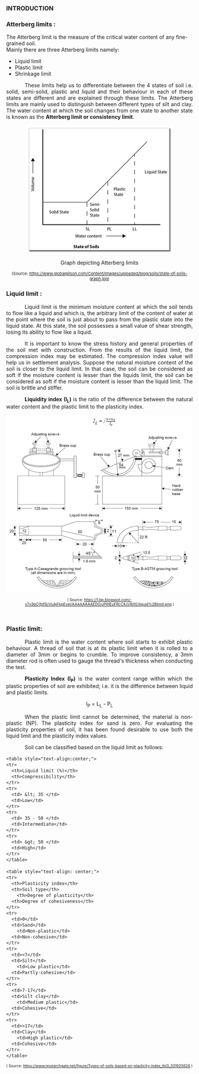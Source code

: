 ### INTRODUCTION<br>

### Atterberg limits :
The Atterberg limit is the measure of the critical water content of any fine-grained soil.</br>
Mainly there are three Atterberg limits namely:
<ul>
<li>Liquid limit</li>
<li>Plastic limit</li>
<li>Shrinkage limit</li>
</ul>

<p style="text-align: justify; text-indent:50px;">These limits help us to differentiate between the 4 states of soil i.e. solid, semi-solid, plastic and liquid and their behaviour in each of these states are different and are explained through these limits. The Atterberg limits are mainly used to distinguish between different types of silt and clay. The water content at which the soil changes from one state to another state is known as the <strong>Atterberg limit or consistency limit</strong>.</p>

<center>
<img src="images/theory1.jpg" alt="Graph depicting Atterberg limits"/></br>
<p>Graph depicting Atterberg limits</p>
<p style="font-size:11px;">(Source: <a href=" https://www.globalgilson.com/Content/Images/uploaded/blog/soils/state-of-soils-graph.jpg"> https://www.globalgilson.com/Content/Images/uploaded/blog/soils/state-of-soils-graph.jpg</a>)</p>
</center>

### Liquid limit :

<p style="text-indent:50px; text-align: justify;">Liquid limit is the minimum moisture content at which the soil tends to flow like a liquid and which is, the arbitrary limit of the content of water at the point where the soil is just about to pass from the plastic state into the liquid state. At this state, the soil possesses a small value of shear strength, losing its ability to flow like a liquid.</p>

<p style="text-indent:50px; text-align: justify;"> It is important to know the stress history and general properties of the soil met with construction. From the results of the liquid limit, the compression index may be estimated. The compression index value will help us in settlement analysis. Suppose the natural moisture content of the soil is closer to the liquid limit. In that case, the soil can be considered as soft if the moisture content is lesser than the liquids limit, the soil can be considered as soft if the moisture content is lesser than the liquid limit. The soil is brittle and stiffer.</p>

<p style="text-indent:50px; text-align: justify;"><b>Liquidity index (I<sub>L</sub>)</b> is the ratio of the difference between the natural water content and the plastic limit to the plasticity index.</p>

<center><img src="images/ll.png" /></br>
<p style="font-size:10px;">( Source: <a href="https://1.bp.blogspot.com/-x7v3bO7pf5I/VuAjFkpEveI/AAAAAAAAED0/uPiHEuFRcCA/s1600/liquid%2Blimit.png">https://1.bp.blogspot.com/-x7v3bO7pf5I/VuAjFkpEveI/AAAAAAAAED0/uPiHEuFRcCA/s1600/liquid%2Blimit.png</a> )</p></center></br>

### Plastic limit:

<p style="text-indent:50px; text-align: justify;">Plastic limit is the water content where soil starts to exhibit plastic behaviour. A thread of soil that is at its plastic limit when it is rolled to a diameter of 3mm or begins to crumble. To improve consistency, a 3mm diameter rod is often used to gauge the thread's thickness when conducting the test.
</p>

<p style="text-indent:50px; text-align: justify;"><b>Plasticity Index (I<sub>P</sub>)</b> is the water content range within which the plastic properties of soil are exhibited; i.e. it is the difference between liquid and plastic limits. </p>

<center><p>I<sub>P</sub> = L<sub>L</sub> - P<sub>L</sub></p></center>

<p style="text-indent:50px; text-align: justify;">When the plastic limit cannot be determined, the material is non-plastic (NP). The plasticity index for sand is zero. For evaluating the plasticity properties of soil, it has been found desirable to use both the liquid limit and the plasticity index values. </p> </p>

<p style="text-indent:50px; text-align: justify;">Soil can be classified based on the liquid limit as follows: </p>


	<table style="text-align:center;">
	<tr>
	  <th>Liquid limit (%)</th>
	  <th>Compressibility</th>
	</tr>
	<tr>
	  <td> &lt; 35 </td>
	  <td>Low</td>
	</tr>
	<tr>
	  <td> 35 - 50 </td>
	  <td>Intermediate</td>
	</tr>
	<tr>
	  <td> &gt; 50 </td>
	  <td>High</td>
	</tr>
	</table>

	<table style="text-align: center;">
	<tr>
	  <th>Plasticity index</th>
	  <th>Soil type</th>
		<th>Degree of plasticity</th>
	  <th>Degree of cohesiveness</th>
	</tr>
	<tr>
	  <td>0</td>
	  <td>Sand</td>
		<td>Non-plastic</td>
	  <td>Non-cohesive</td>
	</tr>
	<tr>
	  <td><7</td>
	  <td>Silt</td>
		<td>Low plastic</td>
	  <td>Partly-cohesive</td>
	</tr>
	<tr>
	  <td>7-17</td>
	  <td>Silt clay</td>
		<td>Medium plastic</td>
	  <td>Cohesive</td>
	</tr>
	<tr>
	  <td>>17</td>
	  <td>Clay</td>
		<td>High plastic</td>
	  <td>Cohesive</td>
	</tr>
	</table>



<p style="font-size:10px;">( Source: <a href=" https://www.researchgate.net/figure/Types-of-soils-based-on-plasticity-index_tbl3_331920626"> https://www.researchgate.net/figure/Types-of-soils-based-on-plasticity-index_tbl3_331920626</a> )</p></
